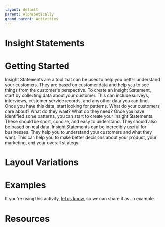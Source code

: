 ```yaml
---
layout: default
parent: Alphabetically
grand_parent: Activities
---
```


# Insight Statements

# Getting Started

Insight Statements are a tool that can be used to help you better understand your customers. They are based on customer data and help you to see things from the customer's perspective. To create an Insight Statement, start by collecting data about your customer. This can include surveys, interviews, customer service records, and any other data you can find. Once you have this data, start looking for patterns. What do your customers care about? What do they want? What do they need? Once you have identified some patterns, you can start to create your Insight Statements. These should be short, concise, and easy to understand. They should also be based on real data. Insight Statements can be incredibly useful for businesses. They help you to understand your customers and what they want. This can help you to make better decisions about your product, your marketing, and your overall strategy.

# Layout Variations
# Examples
If you're using this activity, [let us know](https://github.com/Standards-and-Practices/structured-rapid-development/issues/new?assignees=&labels=documentation&template=example-submission.md&title=Example+of+%5Byour+pattern+here%5D), so we can share it as an example.
# Resources